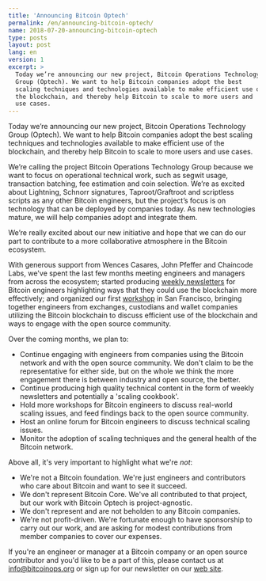 ```yaml
---
title: 'Announcing Bitcoin Optech'
permalink: /en/announcing-bitcoin-optech/
name: 2018-07-20-announcing-bitcoin-optech
type: posts
layout: post
lang: en
version: 1
excerpt: >
  Today we’re announcing our new project, Bitcoin Operations Technology
  Group (Optech). We want to help Bitcoin companies adopt the best
  scaling techniques and technologies available to make efficient use of
  the blockchain, and thereby help Bitcoin to scale to more users and
  use cases.
---
```


Today we’re announcing our new project, Bitcoin Operations Technology Group
(Optech). We want to help Bitcoin companies adopt the best scaling techniques
and technologies available to make efficient use of the blockchain, and
thereby help Bitcoin to scale to more users and use cases.

We’re calling the project Bitcoin Operations Technology Group because we want
to focus on operational technical work, such as segwit usage, transaction
batching, fee estimation and coin selection. We’re as excited about Lightning,
Schnorr signatures, Taproot/Graftroot and scriptless scripts as any other
Bitcoin engineers, but the project’s focus is on technology that can be
deployed by companies today. As new technologies mature, we will help companies
adopt and integrate them.

We’re really excited about our new initiative and hope that we can do our part
to contribute to a more collaborative atmosphere in the Bitcoin ecosystem.

With generous support from Wences Casares, John Pfeffer and Chaincode Labs,
we've spent the last few months meeting engineers and managers from across the
ecosystem; started producing [weekly newsletters][newsletters] for Bitcoin
engineers highlighting ways that they could use the blockchain more
effectively; and organized our first [workshop][workshop] in San Francisco,
bringing together engineers from exchanges, custodians and wallet companies
utilizing the Bitcoin blockchain to discuss efficient use of the blockchain and
ways to engage with the open source community.

[newsletters]: /en/newsletters
[workshop]: /workshops

Over the coming months, we plan to:

- Continue engaging with engineers from companies using the Bitcoin network and
  with the open source community. We don't claim to be the
  representative for either side, but on the whole we think the more engagement
  there is between industry and open source, the better.
- Continue producing high quality technical content in the form of weekly
  newsletters and potentially a 'scaling cookbook'.
- Hold more workshops for Bitcoin engineers to discuss real-world scaling
  issues, and feed findings back to the open source community.
- Host an online forum for Bitcoin engineers to discuss technical scaling
  issues.
- Monitor the adoption of scaling techniques and the general health of the
  Bitcoin network.

Above all, it's very important to highlight what we're *not*:

- We're not a Bitcoin foundation. We're just engineers and contributors who
  care about Bitcoin and want to see it succeed.
- We don't represent Bitcoin Core. We've all contributed to that project, but
  our work with Bitcoin Optech is project-agnostic.
- We don't represent and are not beholden to any Bitcoin companies.
- We're not profit-driven. We're fortunate enough to have sponsorship to
  carry out our work, and are asking for modest contributions from member
  companies to cover our expenses.

If you're an engineer or manager at a Bitcoin company or an open source
contributor and you'd like to be a part of this, please contact us at
[info@bitcoinops.org](mailto:info@bitcoinops.org) or sign up for our newsletter
on our [web site][website].

[website]: https://bitcoinops.org

